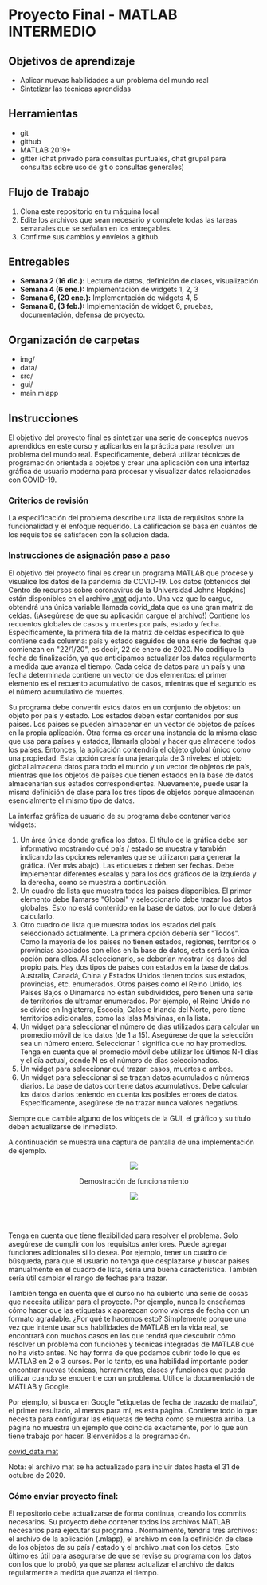 # Proyecto Final - MATLAB INTERMEDIO

## Objetivos de aprendizaje
- Aplicar nuevas habilidades a un problema del mundo real
- Sintetizar las técnicas aprendidas

## Herramientas
- git
- github
- MATLAB 2019+
- gitter (chat privado para consultas puntuales, chat grupal para consultas sobre uso de git o consultas generales)


## Flujo de Trabajo
1. Clona este repositorio en tu máquina local    
2. Edite los archivos que sean necesario y complete todas las tareas semanales que se señalan en los entregables.
3. Confirme sus cambios y envíelos a github. 


## Entregables
- **Semana 2 (16 dic.):**  Lectura de datos, definición de clases, visualización 
- **Semana 4 (6 ene.):**   Implementación de widgets 1, 2, 3
- **Semana 6, (20 ene.):** Implementación de widgets 4, 5
- **Semana 8, (3 feb.):**  Implementación de widget 6, pruebas, documentación, defensa de proyecto.

## Organización de carpetas
- img/
- data/
- src/
- gui/
- main.mlapp

## Instrucciones

El objetivo del proyecto final es sintetizar una serie de conceptos nuevos aprendidos en este curso y aplicarlos en la práctica para resolver un problema del mundo real. Específicamente, deberá utilizar técnicas de programación orientada a objetos y crear una aplicación con una interfaz gráfica de usuario moderna para procesar y visualizar datos relacionados con COVID-19.


### Criterios de revisión

La especificación del problema describe una lista de requisitos sobre la funcionalidad y el enfoque requerido. La calificación se basa en cuántos de los requisitos se satisfacen con la solución dada.

### Instrucciones de asignación paso a paso

El objetivo del proyecto final es crear un programa MATLAB que procese y visualice los datos de la pandemia de COVID-19. Los datos (obtenidos del Centro de recursos sobre coronavirus de la Universidad Johns Hopkins) están disponibles en el archivo [.mat](./data/covid_data.mat) adjunto. Una vez que lo cargue, obtendrá una única variable llamada covid_data que es una gran matriz de celdas. (¡Asegúrese de que su aplicación cargue el archivo!) Contiene los recuentos globales de casos y muertes por país, estado y fecha. Específicamente, la primera fila de la matriz de celdas especifica lo que contiene cada columna: país y estado seguidos de una serie de fechas que comienzan en "22/1/20", es decir, 22 de enero de 2020. No codifique la fecha de finalización, ya que anticipamos actualizar los datos regularmente a medida que avanza el tiempo. Cada celda de datos para un país y una fecha determinada contiene un vector de dos elementos: el primer elemento es el recuento acumulativo de casos, mientras que el segundo es el número acumulativo de muertes.

Su programa debe convertir estos datos en un conjunto de objetos: un objeto por país y estado. Los estados deben estar contenidos por sus países. Los países se pueden almacenar en un vector de objetos de países en la propia aplicación. Otra forma es crear una instancia de la misma clase que usa para países y estados, llamarla global y hacer que almacene todos los países. Entonces, la aplicación contendría el objeto global único como una propiedad. Esta opción crearía una jerarquía de 3 niveles: el objeto global almacena datos para todo el mundo y un vector de objetos de país, mientras que los objetos de países que tienen estados en la base de datos almacenarían sus estados correspondientes. Nuevamente, puede usar la misma definición de clase para los tres tipos de objetos porque almacenan esencialmente el mismo tipo de datos.

La interfaz gráfica de usuario de su programa debe contener varios widgets:
1. Un área única donde grafica los datos. El título de la gráfica debe ser informativo mostrando qué país / estado se muestra y también indicando las opciones relevantes que se utilizaron para generar la gráfica. (Ver más abajo). Las etiquetas x deben ser fechas. Debe implementar diferentes escalas y para los dos gráficos de la izquierda y la derecha, como se muestra a continuación.
2. Un cuadro de lista que muestra todos los países disponibles. El primer elemento debe llamarse "Global" y seleccionarlo debe trazar los datos globales. Esto no está contenido en la base de datos, por lo que deberá calcularlo.
3. Otro cuadro de lista que muestra todos los estados del país seleccionado actualmente. La primera opción debería ser "Todos". Como la mayoría de los países no tienen estados, regiones, territorios o provincias asociados con ellos en la base de datos, esta será la única opción para ellos. Al seleccionarlo, se deberían mostrar los datos del propio país. Hay dos tipos de países con estados en la base de datos. Australia, Canadá, China y Estados Unidos tienen todos sus estados, provincias, etc. enumerados. Otros países como el Reino Unido, los Países Bajos o Dinamarca no están subdivididos, pero tienen una serie de territorios de ultramar enumerados. Por ejemplo, el Reino Unido no se divide en Inglaterra, Escocia, Gales e Irlanda del Norte, pero tiene territorios adicionales, como las Islas Malvinas, en la lista.
4. Un widget para seleccionar el número de días utilizados para calcular un promedio móvil de los datos (de 1 a 15). Asegúrese de que la selección sea un número entero. Seleccionar 1 significa que no hay promedios. Tenga en cuenta que el promedio móvil debe utilizar los últimos N-1 días y el día actual, donde N es el número de días seleccionados.
5. Un widget para seleccionar qué trazar: casos, muertes o ambos.
6. Un widget para seleccionar si se trazan datos acumulados o números diarios. La base de datos contiene datos acumulativos. Debe calcular los datos diarios teniendo en cuenta los posibles errores de datos. Específicamente, asegúrese de no trazar nunca valores negativos.

Siempre que cambie alguno de los widgets de la GUI, el gráfico y su título deben actualizarse de inmediato.

A continuación se muestra una captura de pantalla de una implementación de ejemplo. 



<div align="center">

<img src="./img/prototipo.png" >

</div>


<div align="center">
<p>Demostración de funcionamiento</p>
<img src="./img/demostracion.png" >
</div>

<br/><br/>

Tenga en cuenta que tiene flexibilidad para resolver el problema. Solo asegúrese de cumplir con los requisitos anteriores. Puede agregar funciones adicionales si lo desea. Por ejemplo, tener un cuadro de búsqueda, para que el usuario no tenga que desplazarse y buscar países manualmente en el cuadro de lista, sería una buena característica. También sería útil cambiar el rango de fechas para trazar.

También tenga en cuenta que el curso no ha cubierto una serie de cosas que necesita utilizar para el proyecto. Por ejemplo, nunca le enseñamos cómo hacer que las etiquetas x aparezcan como valores de fecha con un formato agradable. ¿Por qué te hacemos esto? Simplemente porque una vez que intente usar sus habilidades de MATLAB en la vida real, se encontrará con muchos casos en los que tendrá que descubrir cómo resolver un problema con funciones y técnicas integradas de MATLAB que no ha visto antes. No hay forma de que podamos cubrir todo lo que es MATLAB en 2 o 3 cursos. Por lo tanto, es una habilidad importante poder encontrar nuevas técnicas, herramientas, clases y funciones que pueda utilizar cuando se encuentre con un problema. Utilice la documentación de MATLAB y Google.

Por ejemplo, si busca en Google "etiquetas de fecha de trazado de matlab", el primer resultado, al menos para mí, es esta página . Contiene todo lo que necesita para configurar las etiquetas de fecha como se muestra arriba. La página no muestra un ejemplo que coincida exactamente, por lo que aún tiene trabajo por hacer. Bienvenidos a la programación.

[covid_data.mat](./data/covid_data.mat)

Nota: el archivo mat se ha actualizado para incluir datos hasta el 31 de octubre de 2020.

### Cómo enviar proyecto final:

El repositorio debe actualizarse de forma continua, creando los commits necesarios. Su proyecto debe contener todos los archivos MATLAB necesarios para ejecutar su programa . Normalmente, tendría tres archivos: el archivo de la aplicación (.mlapp), el archivo m con la definición de clase de los objetos de su país / estado y el archivo .mat con los datos. Esto último es útil para asegurarse de que se revise su programa con los datos con los que lo probó, ya que se planea actualizar el archivo de datos regularmente a medida que avanza el tiempo. 







